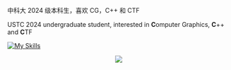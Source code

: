 中科大 2024 级本科生，喜欢 CG，C++ 和 CTF

USTC 2024 undergraduate student, interested in **C**omputer Graphics, **C**++ and **C**TF

[![My Skills](https://skillicons.dev/icons?i=windows,arch,clion,vscode,cpp,md,py,rust)](https://skillicons.dev)

<div align="center">
  <img src="https://github-readme-stats.vercel.app/api?username=hghgthifg&show_icons=true&icon_color=CE1D2D&text_color=718096&hide_title=true" />
  <!-- <img src="https://github-readme-stats.vercel.app/api/top-langs/?username=hghgthifg&exclude_repo=hghgthifg.github.io" /> -->
</div>
